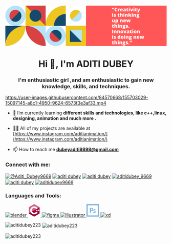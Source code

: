  <img align="center" src="https://raw.githubusercontent.com/Aditidubey223/Aditidubey223/main/“Creativity is thinking up new things. Innovation is doing new things.”.png"/></a>

<h1 align="center">Hi 👋, I'm ADITI DUBEY</h1>
<h3 align="center">I'm enthusiastic girl ,and am enthusiastic to gain new knowledge, skills, and techniques.</h3>

https://user-images.githubusercontent.com/84570668/155703029-15097145-a8c1-4950-9624-6573f3e3af33.mp4
- 🌱 I’m currently learning **different skills and technologies, like c++,linux, designing, animation and much more .**

- 👨‍💻 All of my projects are available at [https://www.instagram.com/aditianimation/](https://www.instagram.com/aditianimation/)

- 📫 How to reach me **dubeyaditi9898@gmail.com**

<h3 align="left">Connect with me:</h3>
<p align="left">
<a href="https://twitter.com/@aditi_dubey9669" target="blank"><img align="center" src="https://raw.githubusercontent.com/rahuldkjain/github-profile-readme-generator/master/src/images/icons/Social/twitter.svg" alt="@Aditi_Dubey9669" height="30" width="40" /></a>
<a href="https://www.linkedin.com/in/aditi-dubey-80265320a/" target="blank"><img align="center" src="https://raw.githubusercontent.com/rahuldkjain/github-profile-readme-generator/master/src/images/icons/Social/linked-in-alt.svg" alt="aditi dubey" height="30" width="40" /></a>
<a href="https://fb.com/aditi dubey" target="blank"><img align="center" src="https://raw.githubusercontent.com/rahuldkjain/github-profile-readme-generator/master/src/images/icons/Social/facebook.svg" alt="aditi dubey" height="30" width="40" /></a>
<a href="https://www.instagram.com/aditianimation/" target="blank"><img align="center" src="https://raw.githubusercontent.com/rahuldkjain/github-profile-readme-generator/master/src/images/icons/Social/instagram.svg" alt="aditidubey_9669" height="30" width="40" /></a>
<a href="https://www.behance.net/aditi dubey" target="blank"><img align="center" src="https://raw.githubusercontent.com/rahuldkjain/github-profile-readme-generator/master/src/images/icons/Social/behance.svg" alt="aditi dubey" height="30" width="40" /></a>
<a href="https://www.hackerrank.com/aditidubey9669" target="blank"><img align="center" src="https://raw.githubusercontent.com/rahuldkjain/github-profile-readme-generator/master/src/images/icons/Social/hackerrank.svg" alt="aditidubey9669" height="30" width="40" /></a>
</p>

<h3 align="left">Languages and Tools:</h3>
<p align="left"> <a href="https://www.blender.org/" target="_blank"> <img src="https://download.blender.org/branding/community/blender_community_badge_white.svg" alt="blender" width="40" height="40"/> </a> <a href="https://www.w3schools.com/cpp/" target="_blank"> <img src="https://raw.githubusercontent.com/devicons/devicon/master/icons/cplusplus/cplusplus-original.svg" alt="cplusplus" width="40" height="40"/> </a> <a href="https://www.figma.com/" target="_blank"> <img src="https://www.vectorlogo.zone/logos/figma/figma-icon.svg" alt="figma" width="40" height="40"/> </a> <a href="https://www.adobe.com/in/products/illustrator.html" target="_blank"> <img src="https://www.vectorlogo.zone/logos/adobe_illustrator/adobe_illustrator-icon.svg" alt="illustrator" width="40" height="40"/> </a> <a href="https://www.photoshop.com/en" target="_blank"> <img src="https://raw.githubusercontent.com/devicons/devicon/master/icons/photoshop/photoshop-line.svg" alt="photoshop" width="40" height="40"/> </a> <a href="https://www.adobe.com/products/xd.html" target="_blank"> <img src="https://cdn.worldvectorlogo.com/logos/adobe-xd.svg" alt="xd" width="40" height="40"/> </a> </p>

<p><img align="left" src="https://github-readme-stats.vercel.app/api/top-langs?username=aditidubey223&show_icons=true&locale=en&layout=compact" alt="aditidubey223" /></p>

<p>&nbsp;<img align="center" src="https://github-readme-stats.vercel.app/api?username=aditidubey223&show_icons=true&locale=en" alt="aditidubey223" /></p>

<p><img align="center" src="https://github-readme-streak-stats.herokuapp.com/?user=aditidubey223&" alt="aditidubey223" /></p>
